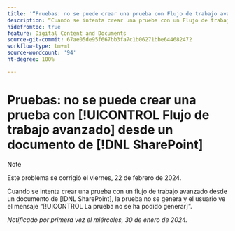 ```yaml
---
title: '“Pruebas: no se puede crear una prueba con Flujo de trabajo avanzado desde un documento de SharePoint”'
description: “Cuando se intenta crear una prueba con un Flujo de trabajo avanzado desde un documento de SharePoint, la prueba no se genera y aparece un mensaje La prueba no se ha podido generar”.
hidefromtoc: true
feature: Digital Content and Documents
source-git-commit: 67ae05de95f667bb3fa7c1b06271bbe644682472
workflow-type: tm+mt
source-wordcount: '94'
ht-degree: 100%

---
```



# Pruebas: no se puede crear una prueba con [!UICONTROL Flujo de trabajo avanzado] desde un documento de [!DNL SharePoint]

>[!NOTE]
>
>Este problema se corrigió el viernes, 22 de febrero de 2024.

Cuando se intenta crear una prueba con un flujo de trabajo avanzado  desde un documento de [!DNL SharePoint], la prueba no se genera y el usuario ve el mensaje “[!UICONTROL La prueba no se ha podido generar]”.

_Notificado por primera vez el miércoles, 30 de enero de 2024._
